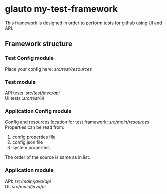 # glauto my-test-framework
This framework is designed in order to perform tests for github using UI and API.

## Framework structure
### Test Config module
Place your config here: *src/test/resources*

### Test  module
API tests :*src/test/java/api*  
UI tests :*src/test/ui*
### Application Config module
Config and resources location for test framework: *src/main/resources*
Properties can be read from:
1. config.properties file
2. config.json file
3. system properties

The order of the source is same as in list.

### Application module
API: *src/main/java/api*  
UI: *src/main/java/ui*


